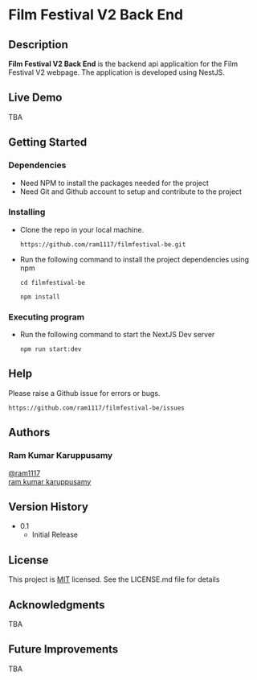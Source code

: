 # Film Festival V2 Back End

## Description

**Film Festival V2 Back End** is the backend api applicaition for the Film Festival V2 webpage. The application is developed using NestJS.

## Live Demo

TBA

## Getting Started

### Dependencies

- Need NPM to install the packages needed for the project
- Need Git and Github account to setup and contribute to the project

### Installing

- Clone the repo in your local machine.

  ```
  https://github.com/ram1117/filmfestival-be.git
  ```

- Run the following command to install the project dependencies using npm
  ```
  cd filmfestival-be
  ```
  ```
  npm install
  ```

### Executing program

- Run the following command to start the NextJS Dev server

  ```
  npm run start:dev
  ```

## Help

Please raise a Github issue for errors or bugs.

```
https://github.com/ram1117/filmfestival-be/issues
```

## Authors

### Ram Kumar Karuppusamy

[@ram1117](https://github.com/ram1117) <br />
[ram kumar karuppusamy](https://www.linkedin.com/in/ram-kumar-karuppusamy/)

## Version History

- 0.1
  - Initial Release

## License

This project is [MIT](./LICENSE) licensed. See the LICENSE.md file for details

## Acknowledgments

TBA

## Future Improvements

TBA
